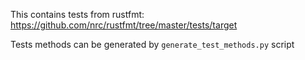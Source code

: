 This contains tests from rustfmt:
https://github.com/nrc/rustfmt/tree/master/tests/target

Tests methods can be generated by `generate_test_methods.py` script
